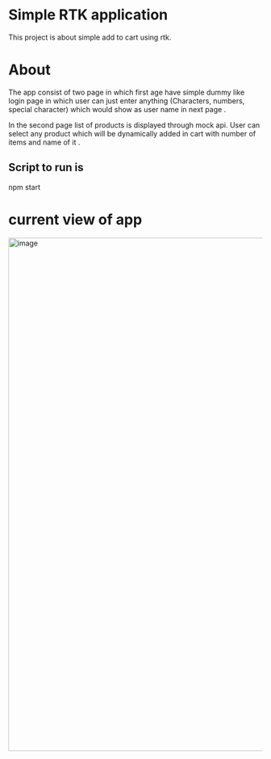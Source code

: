 # Simple RTK application

This project is about simple add to cart using rtk.

# About
The app consist of two page in which first age have simple dummy like login page in which user can just enter anything (Characters, numbers, special character) which would show as user name in next page .

In the second page list of products is displayed through mock api. User can select any product which will be dynamically added in cart with number of items and name of it .


## Script to run is 
npm start

# current view of app
<img width="1017" alt="image" src="https://github.com/sudhanshu786kumar/simple-rtk-app/assets/46154168/3f921dc5-19dc-48b0-9f19-542487a9e672">



